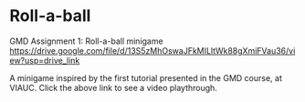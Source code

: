 # Roll-a-ball
GMD Assignment 1: Roll-a-ball minigame
https://drive.google.com/file/d/13S5zMhOswaJFkMILltWk88gXmiFVau36/view?usp=drive_link

A minigame inspired by the first tutorial presented in the GMD course, at VIAUC. Click the above link to see a video playthrough.
